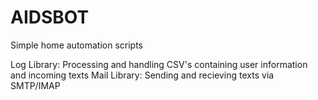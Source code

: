 # AIDSBOT
Simple home automation scripts

Log Library: Processing and handling CSV's containing user information and incoming texts
Mail Library: Sending and recieving texts via SMTP/IMAP

